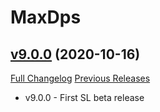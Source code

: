 # MaxDps

## [v9.0.0](https://github.com/kaminaris/MaxDps/tree/v9.0.0) (2020-10-16)
[Full Changelog](https://github.com/kaminaris/MaxDps/compare/v8.3.1...v9.0.0) [Previous Releases](https://github.com/kaminaris/MaxDps/releases)

- v9.0.0 - First SL beta release  
